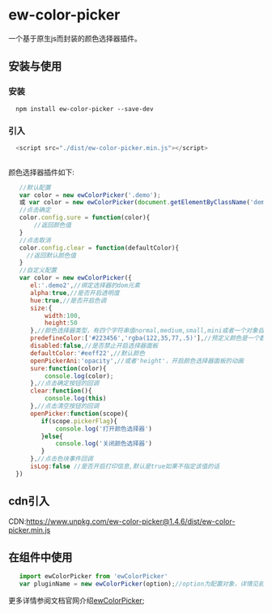 # ew-color-picker

一个基于原生js而封装的颜色选择器插件。

## 安装与使用

### 安装
```
  npm install ew-color-picker --save-dev

```
### 引入

```js
  <script src="./dist/ew-color-picker.min.js"></script>
  
```

颜色选择器插件如下:

```js
   //默认配置
   var color = new ewColorPicker('.demo');
   或 var color = new ewColorPicker(document.getElementByClassName('demo'));
   //点击确定
   color.config.sure = function(color){
       //返回颜色值
   }
   //点击取消
   color.config.clear = function(defaultColor){
     //返回默认颜色值
   }
   //自定义配置
   var color = new ewColorPicker({
      el:'.demo2',//绑定选择器的dom元素
      alpha:true,//是否开启透明度
      hue:true,//是否开启色调
      size:{
          width:100,
          height:50
      },//颜色选择器类型，有四个字符串值normal,medium,small,mini或者一个对象自定义宽高
      predefineColor:['#223456','rgba(122,35,77,.5)'],//预定义颜色是一个数组
      disabled:false,//是否禁止开启选择器面板
      defaultColor:'#eeff22',//默认颜色
      openPickerAni:'opacity',//或者'height'，开启颜色选择器面板的动画
      sure:function(color){
          console.log(color);
      },//点击确定按钮的回调
      clear:function(){
          console.log(this)
      },//点击清空按钮的回调
      openPicker:function(scope){
         if(scope.pickerFlag){
             console.log('打开颜色选择器')
         }else{
             console.log('关闭颜色选择器')
         }
      },//点击色块事件回调
      isLog:false //是否开启打印信息,默认是true如果不指定该值的话
  })

```

## cdn引入

CDN:https://www.unpkg.com/ew-color-picker@1.4.6/dist/ew-color-picker.min.js

## 在组件中使用


```js
   import ewColorPicker from 'ewColorPicker'
   var pluginName = new ewColorPicker(option);//option为配置对象，详情见前述

```

更多详情参阅文档官网介绍[ewColorPicker](https://www.eveningwater.com/ewColorPicker/);
